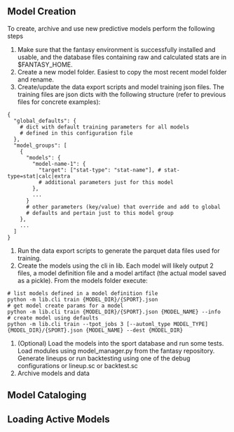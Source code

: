 ## Model Creation
To create, archive and use new predictive models perform the following steps

1. Make sure that the fantasy environment is successfully installed and usable, and the 
database files containing raw and calculated stats are in $FANTASY_HOME.
1. Create a new model folder. Easiest to copy the most recent model folder and rename.
1. Create/update the data export scripts and model training json files. The training files are json dicts with the following structure (refer to previous files for concrete examples):
```
{
  "global_defaults": {
    # dict with default training parameters for all models
    # defined in this configuration file
  },
  "model_groups": [
    {
      "models": {
        "model-name-1": {
          "target": ["stat-type": "stat-name"], # stat-type=stat|calc|extra
          # additional parameters just for this model
        },
        ...
      }
      # other parameters (key/value) that override and add to global 
      # defaults and pertain just to this model group
    },
    ...
  ]
}
```
1. Run the data export scripts to generate the parquet data files used for training.
1. Create the models using the cli in lib. Each model will likely output 2 files, a model definition file and a model artifact (the actual model saved as a pickle). From the models folder execute:
```
# list models defined in a model definition file
python -m lib.cli train {MODEL_DIR}/{SPORT}.json
# get model create params for a model
python -m lib.cli train {MODEL_DIR}/{SPORT}.json {MODEL_NAME} --info
# create model using defaults
python -m lib.cli train --tpot_jobs 3 [--automl_type MODEL_TYPE] {MODEL_DIR}/{SPORT}.json {MODEL_NAME} --dest {MODEL_DIR}
```
1. (Optional) Load the models into the sport database and run some tests. Load modules using 
model_manager.py from the fantasy repository. Generate lineups or run backtesting using one
of the debug configurations or lineup.sc or backtest.sc
1. Archive models and data

## Model Cataloging

## Loading Active Models